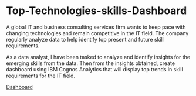# Top-Technologies-skills-Dashboard

A global IT and business consulting services firm wants to keep pace with changing technologies and remain competitive in the IT field. The company regularly  analyze data to help identify top present and future skill requirements.

As a data analyst, I have been tasked to analyze and identify insights for the emerging skills from the data. Then from the insights obtained, create dashboard using IBM Cognos Analytics that will display top trends in skill requirements for the IT field.

[Dashboard](https://dataplatform.cloud.ibm.com/dashboards/3d6a7b5c-bc86-4ebb-958c-07bedeadf9c5/view/7f21a139378e099714c5eae4079d7f047e667655e0bb865688827b490b692297f0691497c87c195c8c130c61faed175a9a)
